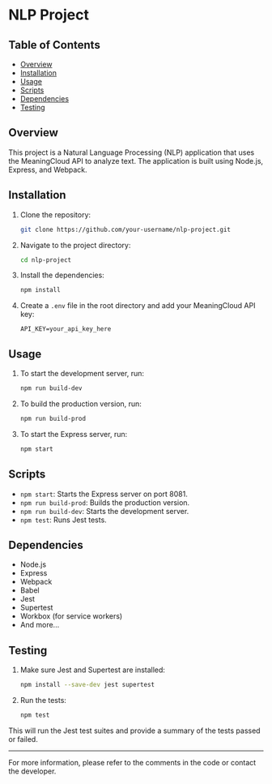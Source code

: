 # NLP Project

## Table of Contents

- [Overview](#overview)
- [Installation](#installation)
- [Usage](#usage)
- [Scripts](#scripts)
- [Dependencies](#dependencies)
- [Testing](#testing)

## Overview

This project is a Natural Language Processing (NLP) application that uses the MeaningCloud API to analyze text. The application is built using Node.js, Express, and Webpack.

## Installation

1. Clone the repository:
    ```bash
    git clone https://github.com/your-username/nlp-project.git
    ```

2. Navigate to the project directory:
    ```bash
    cd nlp-project
    ```

3. Install the dependencies:
    ```bash
    npm install
    ```

4. Create a `.env` file in the root directory and add your MeaningCloud API key:
    ```env
    API_KEY=your_api_key_here
    ```

## Usage

1. To start the development server, run:
    ```bash
    npm run build-dev
    ```

2. To build the production version, run:
    ```bash
    npm run build-prod
    ```

3. To start the Express server, run:
    ```bash
    npm start
    ```

## Scripts

- `npm start`: Starts the Express server on port 8081.
- `npm run build-prod`: Builds the production version.
- `npm run build-dev`: Starts the development server.
- `npm test`: Runs Jest tests.

## Dependencies

- Node.js
- Express
- Webpack
- Babel
- Jest
- Supertest
- Workbox (for service workers)
- And more...

## Testing

1. Make sure Jest and Supertest are installed:
    ```bash
    npm install --save-dev jest supertest
    ```

2. Run the tests:
    ```bash
    npm test
    ```

This will run the Jest test suites and provide a summary of the tests passed or failed.

---

For more information, please refer to the comments in the code or contact the developer.
